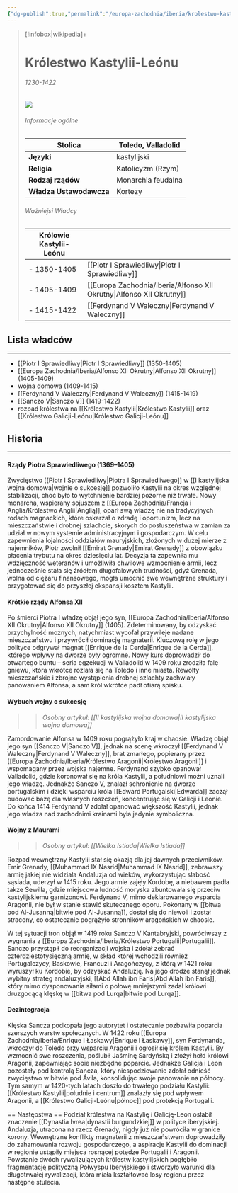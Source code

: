 ```yaml
---
{"dg-publish":true,"permalink":"/europa-zachodnia/iberia/krolestwo-kastylii-leonu/"}
---
```



> [!infobox|wikipedia]+
> # Królestwo Kastylii-Leónu
> ###### 1230-1422
> <img src="https://upload.wikimedia.org/wikipedia/commons/thumb/1/13/Flag_of_Castile_and_Le%C3%B3n.svg/1024px-Flag_of_Castile_and_Le%C3%B3n.svg.png"><img>
> ###### Informacje ogólne
> **Stolica** | Toledo, Valladolid |  
> ---|---|  
> **Języki** | kastylijski
> **Religia** | Katolicyzm (Rzym)
> **Rodzaj rządów** | Monarchia feudalna
> **Władza Ustawodawcza** | Kortezy
> ###### Ważniejsi Władcy 
> **Królowie Kastylii-Leónu** | |
> ---|---|  
> - 1350-1405 | [[Piotr I Sprawiedliwy\|Piotr I Sprawiedliwy]] |  
> - 1405-1409 | [[Europa Zachodnia/Iberia/Alfonso XII Okrutny\|Alfonso XII Okrutny]]
> - 1415-1422 | [[Ferdynand V Waleczny\|Ferdynand V Waleczny]]

## Lista władców
---
* [[Piotr I Sprawiedliwy\|Piotr I Sprawiedliwy]] (1350-1405)
* [[Europa Zachodnia/Iberia/Alfonso XII Okrutny\|Alfonso XII Okrutny]] (1405-1409)
* wojna domowa (1409-1415)
* [[Ferdynand V Waleczny\|Ferdynand V Waleczny]] (1415-1419)
* [[Sanczo V\|Sanczo V]] (1419-1422)
* rozpad królestwa na [[Królestwo Kastylii\|Królestwo Kastylii]] oraz [[Królestwo Galicji-Leónu\|Królestwo Galicji-Leónu]]

## Historia
---
#### Rządy Piotra Sprawiedliwego (1369–1405)
Zwycięstwo [[Piotr I Sprawiedliwy\|Piotra I Sprawiedliwego]] w [[I kastylijska wojna domowa\|wojnie o sukcesję]] pozwoliło Kastylii na okres względnej stabilizacji, choć było to wytchnienie bardziej pozorne niż trwałe. Nowy monarcha, wspierany sojuszem z [[Europa Zachodnia/Francja i Anglia/Królestwo Anglii\|Anglią]], oparł swą władzę nie na tradycyjnych rodach magnackich, które oskarżał o zdradę i oportunizm, lecz na mieszczaństwie i drobnej szlachcie, skorych do posłuszeństwa w zamian za udział w nowym systemie administracyjnym i gospodarczym. W celu zapewnienia lojalności oddziałów mauryjskich, złożonych w dużej mierze z najemników, Piotr zwolnił [[Emirat Grenady\|Emirat Grenady]] z obowiązku płacenia trybutu na okres dziesięciu lat. Decyzja ta zapewniła mu wdzięczność weteranów i umożliwiła chwilowe wzmocnienie armii, lecz jednocześnie stała się źródłem długofalowych trudności, gdyż Grenada, wolna od ciężaru finansowego, mogła umocnić swe wewnętrzne struktury i przygotować się do przyszłej ekspansji kosztem Kastylii.
#### Krótkie rządy Alfonsa XII 
Po śmierci Piotra I władzę objął jego syn, [[Europa Zachodnia/Iberia/Alfonso XII Okrutny\|Alfonso XII Okrutny]] (1405). Zdeterminowany, by odzyskać przychylność możnych, natychmiast wycofał przywileje nadane mieszczaństwu i przywrócił dominację magnaterii. Kluczową rolę w jego polityce odgrywał magnat [[Enrique de la Cerda\|Enrique de la Cerda]], którego wpływy na dworze były ogromne. Nowy kurs doprowadził do otwartego buntu – seria egzekucji w Valladolid w 1409 roku zrodziła falę gniewu, która wkrótce rozlała się na Toledo i inne miasta. Rewolty mieszczańskie i zbrojne wystąpienia drobnej szlachty zachwiały panowaniem Alfonsa, a sam król wkrótce padł ofiarą spisku.

#### Wybuch wojny o sukcesję 
>> *Osobny artykuł: [[II kastylijska wojna domowa\|II kastylijska wojna domowa]]*

Zamordowanie Alfonsa w 1409 roku pogrążyło kraj w chaosie. Władzę objął jego syn [[Sanczo V\|Sanczo V]], jednak na scenę wkroczył [[Ferdynand V Waleczny\|Ferdynand V Waleczny]], brat zmarłego, popierany przez [[Europa Zachodnia/Iberia/Królestwo Aragonii\|Królestwo Aragonii]] i wspomagany przez wojska najemne. Ferdynand szybko opanował Valladolid, gdzie koronował się na króla Kastylii, a południowi możni uznali jego władzę. Jednakże Sanczo V, znalazł schronienie na dworze portugalskim i dzięki wsparciu króla [[Edward Portugalski\|Edwarda]] zaczął budować bazę dla własnych roszczeń, koncentrując się w Galicji i Leonie. Do końca 1414 Ferdynand V zdołał opanować większość Kastylii, jednak jego władza nad zachodnimi krainami była jedynie symboliczna.

#### Wojny z Maurami
>> *Osobny artykuł: [[Wielka Istiada\|Wielka Istiada]]*

Rozpad wewnętrzny Kastylii stał się okazją dla jej dawnych przeciwników. Emir Grenady, [[Muhammad IX Nasrid\|Muhammad IX Nasrid]], zebrawszy armię jakiej nie widziała Andaluzja od wieków, wykorzystując słabość sąsiada, uderzył w 1415 roku. Jego armie zajęły Kordobę, a niebawem padła także Sewilla, gdzie miejscowa ludność moryska zbuntowała się przeciw kastylijskiemu garnizonowi. Ferdynand V, mimo deklarowanego wsparcia Aragonii, nie był w stanie stawić skutecznego oporu. Pokonany w [[bitwa pod Al-Jusanną\|bitwie pod Al-Jusanną]], dostał się do niewoli i został stracony, co ostatecznie pogrążyło stronników aragońskich w chaosie.

W tej sytuacji tron objął w 1419 roku Sanczo V Kantabryjski, powróciwszy z wygnania z [[Europa Zachodnia/Iberia/Królestwo Portugalii\|Portugalii]]. Sanczo przystąpił do reorganizacji wojska i zdołał zebrać czterdziestotysięczną armię, w skład której wchodzili również Portugalczycy, Baskowie, Francuzi i Aragończycy, z którą w 1421 roku wyruszył ku Kordobie, by odzyskać Andaluzję. Na jego drodze stanął jednak wybitny strateg andaluzyjski, [[Abd Allah ibn Faris\|Abd Allah ibn Faris]], który mimo dysponowania siłami o połowę mniejszymi zadał królowi druzgocącą klęskę w [[bitwa pod Lurqa\|bitwie pod Lurqa]].

#### Dezintegracja
Klęska Sancza podkopała jego autorytet i ostatecznie pozbawiła poparcia szerszych warstw społecznych. W 1422 roku [[Europa Zachodnia/Iberia/Enrique I Łaskawy\|Enrique I Łaskawy]], syn Ferdynanda, wkroczył do Toledo przy wsparciu Aragonii i ogłosił się królem Kastylii. By wzmocnić swe roszczenia, poślubił Jaśminę Sardyńską i złożył hołd królowi Aragonii, zapewniając sobie niezbędne poparcie. Jednakże Galicja i Leon pozostały pod kontrolą Sancza, który niespodziewanie zdołał odnieść zwycięstwo w bitwie pod Ávila, konsolidując swoje panowanie na północy. Tym samym w 1420-tych latach doszło do trwałego podziału Kastylii: [[Królestwo Kastylii\|południe i centrum]] znalazły się pod wpływem Aragonii, a [[Królestwo Galicji-Leónu\|północ]] pod protekcją Portugalii.

== Następstwa ==
Podział królestwa na Kastylię i Galicję-Leon osłabił znaczenie [[Dynastia Ivrea\|dynastii burgundzkiej]] w polityce iberyjskiej. Andaluzja, utracona na rzecz Grenady, nigdy już nie powróciła w granice korony. Wewnętrzne konflikty magnaterii z mieszczaństwem doprowadziły do zahamowania rozwoju gospodarczego, a aspiracje Kastylii do dominacji w regionie ustąpiły miejsca rosnącej potędze Portugalii i Aragonii. Powstanie dwóch rywalizujących królestw kastylijskich pogłębiło fragmentację polityczną Półwyspu Iberyjskiego i stworzyło warunki dla długotrwałej rywalizacji, która miała kształtować losy regionu przez następne stulecia.